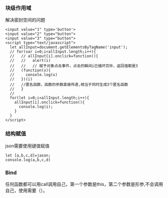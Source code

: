 ### 块级作用域
解决密封空间的问题
```
<input value="1" type='button'>
<input value="2" type="button">
<input value="3" type="button">
<script type="text/javascript">
  let allInput=document.getElementsByTagName('input');
  // for(var i=0;i<allInput.length;i++){
  //   // allInput[i].onclick=function(){
  //   //   alert(i)
  //   //   // 赋予对象点击事件，点击的瞬间i已循环完毕，返回值都是3
  //   (function(x){
  //     console.log(x)
  //   })(i)
  //   //匿名函数，函数的参数直接传递,相当于同时生成3个匿名函数
  //   }
  //
  for(let i=0;i<allInput.length;i++){
    allInput[i].onclick=function(){
      console.log(i);
    }
  }
</script>
```
### 结构赋值
json需要使用键值赋值
```
let [a,b,c,d]=jason;
console.log(a,b,c,d)
```

### Bind
任何函数都可以用call调用自己，第一个参数是this，第二个参数是形参,不会调用自己，使用需要（）。

